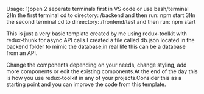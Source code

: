 Usage:
1)open 2 seperate terminals first in VS code or use bash/terminal
2)In the first terminal cd to directory:  /backend and then run: npm start
3)In the second terminal cd to direectory: /frontend/test and then run: npm start

This is just a very basic template created by me using redux-toolkit with redux-thunk for async API calls.I created a file called db.json located in the backend folder to mimic the database,in real life this can be a database from an API.

Change the components depending on your needs, change styling, add more components or edit the existing components.At the end of the day this is how you use redux-toolkit in any of your projects.Consider this as a starting point and you can improve the code from this template.
